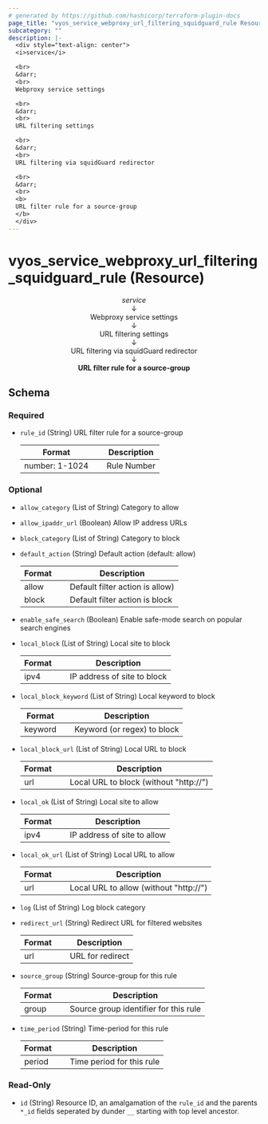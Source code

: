 ```yaml
---
# generated by https://github.com/hashicorp/terraform-plugin-docs
page_title: "vyos_service_webproxy_url_filtering_squidguard_rule Resource - vyos"
subcategory: ""
description: |-
  <div style="text-align: center">
  <i>service</i>

  <br>
  &darr;
  <br>
  Webproxy service settings

  <br>
  &darr;
  <br>
  URL filtering settings

  <br>
  &darr;
  <br>
  URL filtering via squidGuard redirector

  <br>
  &darr;
  <br>
  <b>
  URL filter rule for a source-group
  </b>
  </div>
---
```


# vyos_service_webproxy_url_filtering_squidguard_rule (Resource)

<div style="text-align: center">
<i>service</i>

<br>
&darr;
<br>
Webproxy service settings

<br>
&darr;
<br>
URL filtering settings

<br>
&darr;
<br>
URL filtering via squidGuard redirector

<br>
&darr;
<br>
<b>
URL filter rule for a source-group
</b>
</div>



<!-- schema generated by tfplugindocs -->
## Schema

### Required

- `rule_id` (String) URL filter rule for a source-group

    |  Format &emsp; | Description  |
    |----------|---------------|
    |  number: 1-1024  &emsp; |  Rule Number  |

### Optional

- `allow_category` (List of String) Category to allow
- `allow_ipaddr_url` (Boolean) Allow IP address URLs
- `block_category` (List of String) Category to block
- `default_action` (String) Default action (default: allow)

    |  Format &emsp; | Description  |
    |----------|---------------|
    |  allow  &emsp; |  Default filter action is allow)  |
    |  block  &emsp; |  Default filter action is block  |
- `enable_safe_search` (Boolean) Enable safe-mode search on popular search engines
- `local_block` (List of String) Local site to block

    |  Format &emsp; | Description  |
    |----------|---------------|
    |  ipv4  &emsp; |  IP address of site to block  |
- `local_block_keyword` (List of String) Local keyword to block

    |  Format &emsp; | Description  |
    |----------|---------------|
    |  keyword  &emsp; |  Keyword (or regex) to block  |
- `local_block_url` (List of String) Local URL to block

    |  Format &emsp; | Description  |
    |----------|---------------|
    |  url  &emsp; |  Local URL to block (without "http://")  |
- `local_ok` (List of String) Local site to allow

    |  Format &emsp; | Description  |
    |----------|---------------|
    |  ipv4  &emsp; |  IP address of site to allow  |
- `local_ok_url` (List of String) Local URL to allow

    |  Format &emsp; | Description  |
    |----------|---------------|
    |  url  &emsp; |  Local URL to allow (without "http://")  |
- `log` (List of String) Log block category
- `redirect_url` (String) Redirect URL for filtered websites

    |  Format &emsp; | Description  |
    |----------|---------------|
    |  url  &emsp; |  URL for redirect  |
- `source_group` (String) Source-group for this rule

    |  Format &emsp; | Description  |
    |----------|---------------|
    |  group  &emsp; |  Source group identifier for this rule  |
- `time_period` (String) Time-period for this rule

    |  Format &emsp; | Description  |
    |----------|---------------|
    |  period  &emsp; |  Time period for this rule  |

### Read-Only

- `id` (String) Resource ID, an amalgamation of the `rule_id` and the parents `*_id` fields seperated by dunder `__` starting with top level ancestor.
